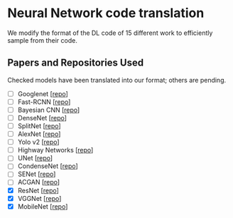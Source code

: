 # Neural Network code translation

We modify the format of the DL code of 15 different work to efficiently sample from their code. 

## Papers and Repositories Used
Checked models have been translated into our format; others are pending. 
- [ ] Googlenet [[repo](https://github.com/kuangliu/pytorch-cifar)]
- [ ] Fast-RCNN [[repo](https://github.com/jwyang/faster-rcnn.pytorch)]
- [ ] Bayesian CNN [[repo](https://github.com/kumar-shridhar/PyTorch-BayesianCNN)]
- [ ] DenseNet [[repo](https://github.com/bamos/densenet.pytorch)]
- [ ] SplitNet [[repo](https://github.com/kuc2477/pytorch-splitnet)]
- [ ] AlexNet [[repo](https://github.com/pytorch/vision/tree/master/torchvision/models)]
- [ ] Yolo v2 [[repo](https://github.com/longcw/yolo2-pytorch)]
- [ ] Highway Networks [[repo](https://github.com/c0nn3r/pytorch_highway_networks)]
- [ ] UNet [[repo](https://github.com/c0nn3r/pytorch_highway_networks)]
- [ ] CondenseNet [[repo](https://github.com/ShichenLiu/CondenseNet)]
- [ ] SENet [[repo](https://github.com/moskomule/senet.pytorch)]
- [ ] ACGAN [[repo](https://github.com/gitlimlab/ACGAN-PyTorch)]
- [x] ResNet [[repo](https://github.com/pytorch/vision/blob/master/torchvision/models/resnet.py)]
- [x] VGGNet [[repo](https://github.com/pytorch/vision/blob/master/torchvision/models/vgg.py)]
- [x] MobileNet [[repo](https://github.com/marvis/pytorch-mobilenet)]
